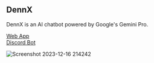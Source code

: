 ## DennX

DennX is an AI chatbot powered by Google's Gemini Pro.

[Web App](https://dennx.sinnedpenguin.me/)<br>
[Discord Bot](https://discord.com/oauth2/authorize?client_id=1175486521659363328&permissions=3072&scope=bot%20applications.commands)

![Screenshot 2023-12-16 214242](https://github.com/sinnedpenguin/dennx/assets/133164950/169006a2-bcb6-4639-ba38-c6621a8831a5)
